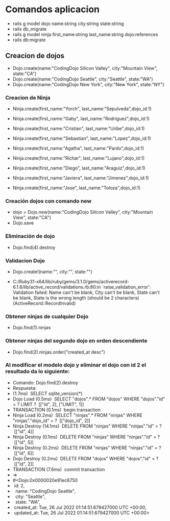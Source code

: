 # Comandos aplicacion

*  rails g model dojo name:string city:string state:string
*  rails db_migrate
*  rails g model ninja first_name:string last_name:string dojo:references
*  rails db:migrate

## Creacion de dojos

*  Dojo.create(name:"CodingDojo Silicon Valley", city:"Mountain View", state:"CA")
*  Dojo.create(name:"CodingDojo Seattle", city:"Seattle", state:"WA")
*  Dojo.create(name:"CodingDojo New York", city:"New York", state:"NY")

### Creacion de Ninja

*  Ninja.create(first_name:"Yorch", last_name:"Sepulveda",dojo_id:1)
*  Ninja.create(first_name:"Gaby", last_name:"Rodriguez",dojo_id:1)
*  Ninja.create(first_name:"Cristian", last_name:"Uribe",dojo_id:1)

*  Ninja.create(first_name:"Sebastian", last_name:"Lopez",dojo_id:1)
*  Ninja.create(first_name:"Agatha", last_name:"Pardo",dojo_id:1)
*  Ninja.create(first_name:"Richar", last_name:"Lujano",dojo_id:1)

*  Ninja.create(first_name:"Diego", last_name:"Araguiz",dojo_id:1)
*  Ninja.create(first_name:"Javiera", last_name:"Jimenez",dojo_id:1)
*  Ninja.create(first_name:"Jose", last_name:"Toloza",dojo_id:1)

### Creación dojos con comando new

*  dojo = Dojo.new(name:"CodingDojo Silicon Valley", city:"Mountain View", state:"CA")
*  Dojo.save

### Eliminación de dojo

*  Dojo.find(4).destroy

### Validacion Dojo

*  Dojo.create!(name:"", city:"", state:"")

*  C:/Ruby31-x64/lib/ruby/gems/3.1.0/gems/activerecord-6.1.6/lib/active_record/validations.rb:80:in `raise_validation_error': Validation failed: Name can't be blank, City can't be blank, State can't be blank, State is the wrong length (should be 2 characters) (ActiveRecord::RecordInvalid)

### Obtener ninjas de cualquier Dojo

*  Dojo.find(1).ninjas

### Obtener ninjas del segundo dojo en orden descendiente 

*  Dojo.find(2).ninjas.order("created_at desc")


### Al modificar el modelo dojo y eliminar el dojo con id 2 el resultado da lo siguiente:
*  Comando: Dojo.find(2).destroy
*  Respuesta: 
*  (1.7ms)  SELECT sqlite_version(*)
*  Dojo Load (0.5ms)  SELECT "dojos".* FROM "dojos" WHERE "dojos"."id" = ? LIMIT ?  [["id", 2], ["LIMIT", 1]]
*  TRANSACTION (0.1ms)  begin transaction
*  Ninja Load (0.2ms)  SELECT "ninjas".* FROM "ninjas" WHERE "ninjas"."dojo_id" = ?  [["dojo_id", 2]]
*  Ninja Destroy (14.1ms)  DELETE FROM "ninjas" WHERE "ninjas"."id" = ?  [["id", 4]]
*  Ninja Destroy (0.1ms)  DELETE FROM "ninjas" WHERE "ninjas"."id" = ?  [["id", 5]]
*  Ninja Destroy (0.2ms)  DELETE FROM "ninjas" WHERE "ninjas"."id" = ?  [["id", 6]]
*  Dojo Destroy (0.2ms)  DELETE FROM "dojos" WHERE "dojos"."id" = ?  [["id", 2]]   
*  TRANSACTION (7.6ms)  commit transaction
*  =>
* #<Dojo:0x0000020e91ec6750
*   id: 2,
*   name: "CodingDojo Seattle",
*   city: "Seattle",
*   state: "WA",
*   created_at: Tue, 26 Jul 2022 01:14:51.679427000 UTC +00:00,
*   updated_at: Tue, 26 Jul 2022 01:14:51.679427000 UTC +00:00>


